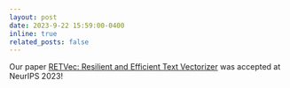 ```yaml
---
layout: post
date: 2023-9-22 15:59:00-0400
inline: true
related_posts: false
---
```


Our paper <a href='https://arxiv.org/abs/2302.09207'>RETVec: Resilient and Efficient Text Vectorizer</a> was accepted at NeurIPS 2023!
